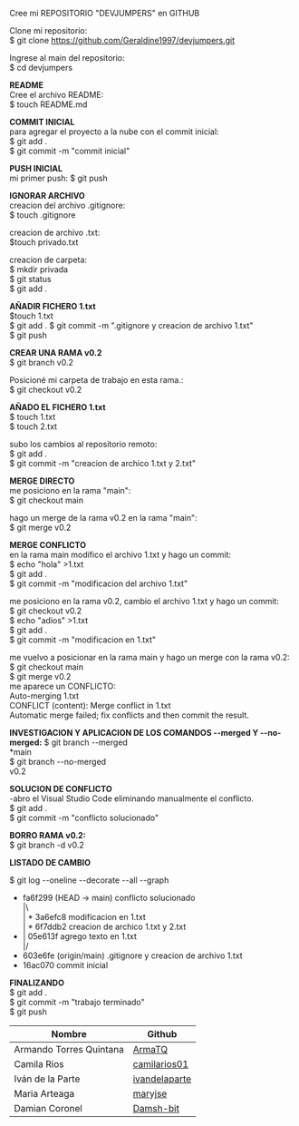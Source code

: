 Cree mi REPOSITORIO "DEVJUMPERS" en GITHUB
  
Clone mi repositorio:     
$ git clone https://github.com/Geraldine1997/devjumpers.git   

Ingrese al main del repositorio:    
$ cd devjumpers  

**README**   
Cree el archivo README:  
$ touch README.md     

**COMMIT INICIAL**      
para agregar el proyecto a la nube con el commit inicial:      
$ git add .     
$ git commit -m "commit inicial"   

**PUSH INICIAL**    
mi primer push:
$ git push   

**IGNORAR ARCHIVO**  
creacion del archivo .gitignore:    
$ touch .gitignore

creacion de archivo .txt:   
$touch privado.txt

creacion de carpeta:   
$ mkdir privada   
$ git status  
$ git add .   

**AÑADIR FICHERO 1.txt**   
$touch 1.txt  
$ git add .
$ git commit -m ".gitignore y creacion de archivo 1.txt"      
$ git push      

**CREAR UNA RAMA v0.2**   
$ git branch v0.2

Posicioné mi carpeta de trabajo en esta rama.:   
$ git checkout v0.2

**AÑADO EL FICHERO 1.txt**     
$ touch 1.txt    
$ touch 2.txt   

subo los cambios al repositorio remoto:   
$ git add .    
$ git commit -m "creacion de archico 1.txt y 2.txt"        
 
**MERGE DIRECTO**    
me posiciono en la rama "main":   
$ git checkout main

hago un merge de la rama v0.2 en la rama "main":   
$ git merge v0.2

**MERGE CONFLICTO**   
en la rama main modifico el archivo 1.txt y hago un commit:    
$ echo "hola" >1.txt    
$ git add .    
$ git commit -m "modificacion del archivo 1.txt"

me posiciono en la rama v0.2, cambio el archivo 1.txt y hago un commit:    
$ git checkout v0.2   
$ echo "adios" >1.txt  
$ git add .    
$ git commit -m "modificacion en 1.txt"      

me vuelvo a posicionar en la rama main y hago un merge con la rama v0.2:        
$ git checkout main      
$ git merge v0.2    
me aparece un CONFLICTO:    
Auto-merging 1.txt   
CONFLICT (content): Merge conflict in 1.txt   
Automatic merge failed; fix conflicts and then commit the result.   

**INVESTIGACION Y APLICACION DE LOS COMANDOS  --merged Y --no-merged:** 
$ git branch --merged    
  *main     
$ git branch --no-merged    
  v0.2    

**SOLUCION DE CONFLICTO**   
-abro el Visual Studio Code eliminando manualmente el conflicto.       
$ git add .    
$ git commit -m "conflicto solucionado"      

**BORRO RAMA v0.2:**   
$ git branch -d v0.2   

**LISTADO DE CAMBIO**

$ git log --oneline --decorate --all --graph   
*   fa6f299 (HEAD -> main) conflicto solucionado    
|\    
| * 3a6efc8 modificacion en 1.txt     
| * 6f7ddb2 creacion de archico 1.txt y 2.txt    
* | 05e613f agrego texto en 1.txt    
|/   
* 603e6fe (origin/main) .gitignore y creacion de archivo 1.txt     
* 16ac070 commit inicial      
   
**FINALIZANDO**   
$ git add .       
$ git commit -m "trabajo terminado"    
$ git push     



<table>
<thead>
<tr>
<th>Nombre</th>
<th>Github</th>
</tr>
</thead>
<tbody>
<tr>
<td>Armando Torres Quintana</td>
<td><a href="https://github.com/ArmaTQ?tab=stars">ArmaTQ</a></td>
</tr>
<tr>
<td>Camila Rios</td>
<td><a href="https://github.com/camilarios01?tab=stars">camilarios01</a></td>
</tr>
<tr>
<td>Iván de la Parte</td>
<td><a href="https://github.com/ivandelaparte?tab=stars">ivandelaparte</a></td>
</tr>
<tr>
<td>Maria Arteaga</td>
<td><a href="https://github.com/maryjse?tab=stars">maryjse</a></td>
</tr>
<tr>
<td>Damian Coronel</td>
<td><a href="https://github.com/Damsh-bit?tab=stars">Damsh-bit</a></td>
</tr>
</tbody>
</table>




